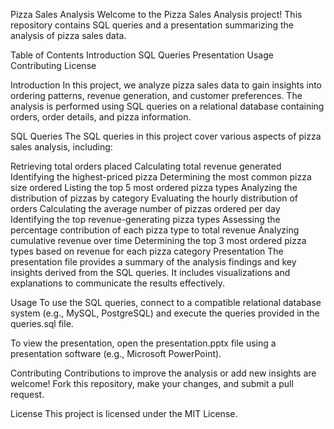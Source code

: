Pizza Sales Analysis
Welcome to the Pizza Sales Analysis project! This repository contains SQL queries and a presentation summarizing the analysis of pizza sales data.


Table of Contents
Introduction
SQL Queries
Presentation
Usage
Contributing
License



Introduction
In this project, we analyze pizza sales data to gain insights into ordering patterns, revenue generation, and customer preferences. The analysis is performed using SQL queries on a relational database containing orders, order details, and pizza information.

SQL Queries
The SQL queries in this project cover various aspects of pizza sales analysis, including:

Retrieving total orders placed
Calculating total revenue generated
Identifying the highest-priced pizza
Determining the most common pizza size ordered
Listing the top 5 most ordered pizza types
Analyzing the distribution of pizzas by category
Evaluating the hourly distribution of orders
Calculating the average number of pizzas ordered per day
Identifying the top revenue-generating pizza types
Assessing the percentage contribution of each pizza type to total revenue
Analyzing cumulative revenue over time
Determining the top 3 most ordered pizza types based on revenue for each pizza category
Presentation
The presentation file provides a summary of the analysis findings and key insights derived from the SQL queries. It includes visualizations and explanations to communicate the results effectively.

Usage
To use the SQL queries, connect to a compatible relational database system (e.g., MySQL, PostgreSQL) and execute the queries provided in the queries.sql file.

To view the presentation, open the presentation.pptx file using a presentation software (e.g., Microsoft PowerPoint).

Contributing
Contributions to improve the analysis or add new insights are welcome! Fork this repository, make your changes, and submit a pull request.

License
This project is licensed under the MIT License.
